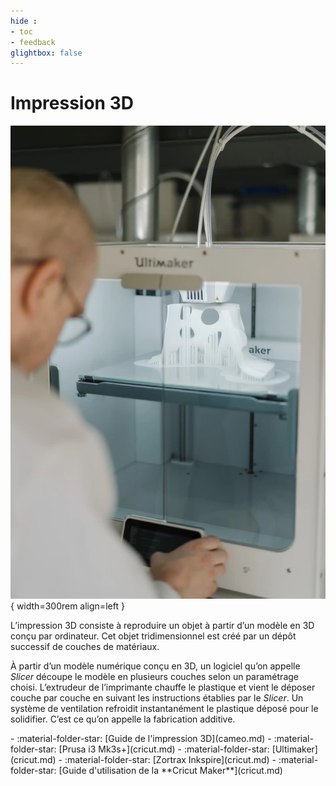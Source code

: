 ```yaml
---
hide : 
- toc
- feedback
glightbox: false
---
```


<style>
  .md-content__button {
    display: none;
  }
</style>

# Impression 3D

![Un homme manipulant une imprimante 3D](../assets/images/impression3d-index.webp){ width=300rem align=left } 

L’impression 3D consiste à reproduire un objet à partir d’un modèle en 3D conçu par ordinateur. Cet objet tridimensionnel est créé par un dépôt successif de couches de matériaux.

À partir d’un modèle numérique conçu en 3D, un logiciel qu’on appelle *Slicer* découpe le modèle en plusieurs couches selon un paramétrage choisi. L’extrudeur de l’imprimante chauffe le plastique et vient le déposer couche par couche en suivant les instructions établies par le *Slicer*. Un système de ventilation refroidit instantanément le plastique déposé pour le solidifier. C’est ce qu’on appelle la fabrication additive. 

<div class="grid cards" markdown>
- :material-folder-star: [Guide de l'impression 3D](cameo.md)
- :material-folder-star: [Prusa i3 Mk3s+](cricut.md)
- :material-folder-star: [Ultimaker](cricut.md)
- :material-folder-star: [Zortrax Inkspire](cricut.md)
- :material-folder-star: [Guide d'utilisation de la **Cricut Maker**](cricut.md)
</div>